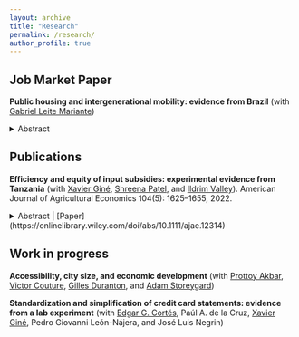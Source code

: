 ```yaml
---
layout: archive
title: "Research"
permalink: /research/
author_profile: true
---
```


## Job Market Paper

**Public housing and intergenerational mobility: evidence from Brazil** (with [Gabriel Leite Mariante](https://www.gleitemariante.com/home))  
<details class="abstract">
<summary>Abstract</summary>
<p>Short abstract goes here.</p>
</details>

## Publications
**Efficiency and equity of input subsidies: experimental evidence from Tanzania** (with [Xavier Giné](https://sites.google.com/site/decrgxaviergine/home), [Shreena Patel](https://www.dfc.gov/who-we-are/shreena-patel), and [Ildrim Valley](https://www.theigc.org/people/ildirim-valley)). American Journal of Agricultural Economics 104(5): 1625–1655, 2022.
<details class="abstract">
<summary>Abstract | [Paper](https://onlinelibrary.wiley.com/doi/abs/10.1111/ajae.12314)</summary>
<p>Input subsidy programs (ISP) often have two conflicting targeting goals: selecting individuals with the highest marginal return to inputs on efficiency grounds, or the poorest individuals on equity grounds, allowing for a secondary market to restore efficiency gains. To study this targeting dilemma, we implement a field experiment where beneficiaries of an ISP were selected via a lottery or a local committee. In lottery villages, we find evidence of displacement of private fertilizer and of a secondary market as beneficiaries are more likely to sell inputs to non-beneficiaries. In contrast, in non-lottery villages we find no evidence of displacement nor of elite capture. The impacts of the ISP on agricultural productivity and welfare are limited, suggesting that resources should be directed at complementary investments, such as improving soil quality and irrigation.</p>
</details>




## Work in progress
**Accessibility, city size, and economic development** (with [Prottoy Akbar](https://www.prottoyamanakbar.com/), [Victor Couture](https://www.victorcouture.org/), [Gilles Duranton](https://real-faculty.wharton.upenn.edu/duranton/), and [Adam Storeygard](https://sites.google.com/site/adamstoreygard/))

**Standardization and simplification of credit card statements: evidence from a lab experiment** (with [Edgar G. Cortés](https://ecortesq.weebly.com/), Paúl A. de la Cruz, [Xavier Giné](https://sites.google.com/site/decrgxaviergine/home), Pedro Giovanni León-Nájera, and José Luis Negrin)

